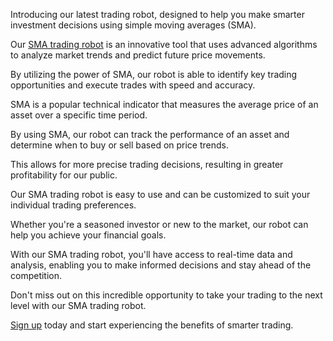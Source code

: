 Introducing our latest trading robot, designed to help you make smarter investment decisions using simple moving averages (SMA). 

Our [SMA trading robot](https://track.deriv.com/_3BN6kpM0JXI-WNa_P_Nb_2Nd7ZgqdRLk/1/) is an innovative tool that uses advanced algorithms to analyze market trends and predict future price movements. 

By utilizing the power of SMA, our robot is able to identify key trading opportunities and execute trades with speed and accuracy.  

SMA is a popular technical indicator that measures the average price of an asset over a specific time period. 

By using SMA, our robot can track the performance of an asset and determine when to buy or sell based on price trends. 

This allows for more precise trading decisions, resulting in greater profitability for our public.  

Our SMA trading robot is easy to use and can be customized to suit your individual trading preferences. 

Whether you're a seasoned investor or new to the market, our robot can help you achieve your financial goals.  

With our SMA trading robot, you'll have access to real-time data and analysis, enabling you to make informed decisions and stay ahead of the competition.  

Don't miss out on this incredible opportunity to take your trading to the next level with our SMA trading robot. 

[Sign up](https://track.deriv.com/_3BN6kpM0JXI-WNa_P_Nb_2Nd7ZgqdRLk/1/) today and start experiencing the benefits of smarter trading.
